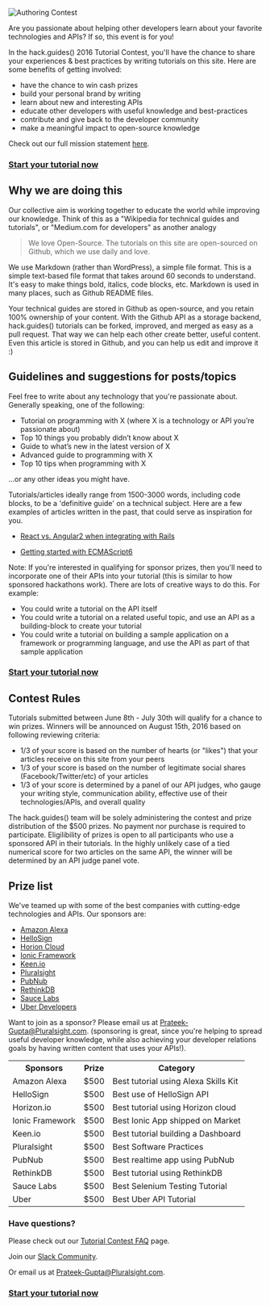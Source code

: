 ![Authoring Contest](https://raw.githubusercontent.com/pluralsight/guides/master/images/214aa6b8-781a-4410-a04a-b8829f392e9b.png)


Are you passionate about helping other developers learn about your favorite technologies and APIs?  If so, this event is for you!

In the hack.guides() 2016 Tutorial Contest, you'll have the chance to share your experiences & best practices by writing tutorials on this site.  Here are some benefits of getting involved:

* have the chance to win cash prizes
* build your personal brand by writing
* learn about new and interesting APIs
* educate other developers with useful knowledge and best-practices
* contribute and give back to the developer community
* make a meaningful impact to open-source knowledge

Check out our full mission statement [here](http://tutorials.pluralsight.com/faq/).

### [Start your tutorial now](http://tutorials.pluralsight.com/write/)

## Why we are doing this

Our collective aim is working together to educate the world while improving our knowledge. Think of this as a "Wikipedia for technical guides and tutorials", or "Medium.com for developers" as another analogy

>We love Open-Source.  The tutorials on this site are open-sourced on Github, which we use daily and love.

We use Markdown (rather than WordPress), a simple file format. This is a simple text-based file format that takes around 60 seconds to understand. It's easy to make things bold, italics, code blocks, etc. Markdown is used in many places, such as Github README files.

Your technical guides are stored in Github as open-source, and you retain 100% ownership of your content.  With the Github API as a storage backend, hack.guides() tutorials can be forked, improved, and merged as easy as a pull request.  That way we can help each other create better, useful content.  Even this article is stored in Github, and you can help us edit and improve it :)


## Guidelines and suggestions for posts/topics

Feel free to write about any technology that you're passionate about. Generally speaking, one of the following:

- Tutorial on programming with X (where X is a technology or API you’re passionate about)
- Top 10 things you probably didn’t know about X
- Guide to what’s new in the latest version of X
- Advanced guide to programming with X
- Top 10 tips when programming with X

...or any other ideas you might have. 

Tutorials/articles ideally range from 1500-3000 words, including code blocks, to be a 'definitive guide' on a technical subject.  Here are a few examples of articles written in the past, that could serve as inspiration for you.

- [React vs. Angular2 when integrating with Rails](http://tutorials.pluralsight.com/ruby-ruby-on-rails/react-vs-angular-2-integration-with-rails)

- [Getting started with ECMAScript6](http://tutorials.pluralsight.com/front-end-javascript/getting-started-with-ecmascript6)

Note: If you're interested in qualifying for sponsor prizes, then you'll need to incorporate one of their APIs into your tutorial (this is similar to how sponsored hackathons work).  There are lots of creative ways to do this.  For example:

* You could write a tutorial on the API itself
* You could write a tutorial on a related useful topic, and use an API as a building-block to create your tutorial
* You could write a tutorial on building a sample application on a framework or programming language, and use the API as part of that sample application

### [Start your tutorial now](http://tutorials.pluralsight.com/write/)


## Contest Rules

Tutorials submitted between June 8th - July 30th will qualify for a chance to win prizes.  Winners will be announced on August 15th, 2016 based on following reviewing criteria:

* 1/3 of your score is based on the number of hearts (or "likes") that your articles receive on this site from your peers
* 1/3 of your score is based on the number of legitimate social shares (Facebook/Twitter/etc) of your articles
* 1/3 of your score is determined by a panel of our API judges, who gauge your writing style, communication ability, effective use of their technologies/APIs, and overall quality

The hack.guides() team will be solely administering the contest and prize distribution of the $500 prizes.  No payment nor purchase is required to participate.  Eligilibility of prizes is open to all participants who use a sponsored API in their tutorials.  In the highly unlikely case of a tied numerical score for two articles on the same API, the winner will be determined by an API judge panel vote.

## Prize list

We've teamed up with some of the best companies with cutting-edge technologies and APIs. Our sponsors are:

* [Amazon Alexa](https://developer.amazon.com/public/solutions/alexa/alexa-skills-kit)
* [HelloSign](https://www.hellosign.com/api)
* [Horion Cloud](http://horizon.io)
* [Ionic Framework](http://ionicframework.com/)
* [Keen.io](http://keen.io)
* [Pluralsight](http://pluralsight.com/)
* [PubNub](http://pubnub.com/)
* [RethinkDB](http://rethinkdb.com/)
* [Sauce Labs](http://saucelabs.com/)
* [Uber Developers](https://developer.uber.com/)

Want to join as a sponsor? Please email us at Prateek-Gupta@Pluralsight.com.  (sponsoring is great, since you're helping to spread useful developer knowledge, while also achieving your developer relations goals by having written content that uses your APIs!).

<table>
  <tr>
    <th>Sponsors</th>
    <th>Prize</th>
    <th>Category</th>
  </tr>
  <tr>
    <td>Amazon Alexa</td>
    <td>$500</td>
    <td>Best tutorial using Alexa Skills Kit</td>
  </tr>
  <tr>
    <td>HelloSign</td>
    <td>$500</td>
    <td>Best use of HelloSign API</td>
  </tr>
  <tr>
    <td>Horizon.io</td>
    <td>$500</td>
    <td>Best tutorial using Horizon cloud</td>
  </tr>
  <tr>
    <td>Ionic Framework</td>
    <td>$500</td>
    <td>Best Ionic App shipped on Market</td>
  </tr>
  <tr>
    <td>Keen.io</td>
    <td>$500</td>
    <td>Best tutorial building a Dashboard </td>
  </tr>
  <tr>
    <td>Pluralsight</td>
    <td>$500</td>
    <td>Best Software Practices</td>
  </tr>
  <tr>
    <td>PubNub</td>
    <td>$500</td>
    <td>Best realtime app using PubNub</td>
  </tr>
  <tr>
    <td>RethinkDB</td>
    <td>$500</td>
    <td>Best tutorial using RethinkDB</td>
  </tr>
  <tr>
    <td>Sauce Labs</td>
    <td>$500</td>
    <td>Best Selenium Testing Tutorial</td>
  </tr>
  <tr>
    <td>Uber</td>
    <td>$500</td>
    <td>Best Uber API Tutorial</td>
  </tr>
 </table>

### Have questions?
Please check out our [Tutorial Contest FAQ](http://tutorials.pluralsight.com/software-engineering-best-practices/tutorial-contest-faq) page.

Join our [Slack Community](https://hackguides.herokuapp.com/).

Or email us at Prateek-Gupta@Pluralsight.com.

### [Start your tutorial now](http://tutorials.pluralsight.com/write/)
